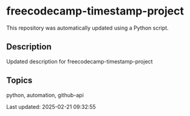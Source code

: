 # freecodecamp-timestamp-project

This repository was automatically updated using a Python script.

## Description
Updated description for freecodecamp-timestamp-project

## Topics
python, automation, github-api

Last updated: 2025-02-21 09:32:55

